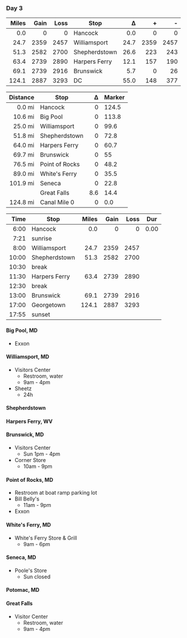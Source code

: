### Day 3

|Miles|Gain|Loss| Stop        |&Delta;| +  | -  |
|----:|---:|---:|-------------|------:|---:|---:|
|  0.0|   0|   0|Hancock      |   0.0 |   0|   0|
| 24.7|2359|2457|Williamsport |  24.7 |2359|2457|
| 51.3|2582|2700|Shepherdstown|  26.6 | 223| 243|
| 63.4|2739|2890|Harpers Ferry|  12.1 | 157| 190|
| 69.1|2739|2916|Brunswick    |   5.7 |   0|  26|
|124.1|2887|3293|DC           |  55.0 | 148| 377|



|Distance| Stop          |&Delta;|Marker|
|----:|---------------|------:|------|
|  0.0 mi|Hancock        |     0 |124.5
| 10.6 mi|Big Pool       |     0 |113.8
| 25.0 mi|Williamsport   |     0 |99.6
| 51.8 mi|Shepherdstown  |     0 |72.8
| 64.0 mi|Harpers Ferry  |     0 |60.7
| 69.7 mi|Brunswick      |     0 |55
| 76.5 mi|Point of Rocks |     0 |48.2
| 89.0 mi|White's Ferry  |     0 |35.5
|101.9 mi|Seneca         |     0 |22.8
|        |Great Falls    |   8.6 |14.4
|124.8 mi|Canal Mile 0   |     0 |0.0



|Time | Stop         |Miles|Gain|Loss|Dur|
|----:|--------------|----:|---:|---:|---|
| 6:00|Hancock      |  0.0|   0|   0|0.00|
| 7:21|sunrise      |     |    |    | |
| 8:00|Williamsport | 24.7|2359|2457|
|10:00|Shepherdstown| 51.3|2582|2700|
|10:30|break        |     |    |    |
|11:30|Harpers Ferry| 63.4|2739|2890|
|12:30|break        |     |    |    |
|13:00|Brunswick    | 69.1|2739|2916|
|17:00|Georgetown   |124.1|2887|3293|
|17:55|sunset       |     |    |    |

#### Big Pool, MD

- Exxon

#### Williamsport, MD

- Visitors Center
  - Restroom, water
  - 9am - 4pm
- Sheetz
  - 24h

#### Shepherdstown



#### Harpers Ferry, WV



#### Brunswick, MD

- Visitors Center
  - Sun 1pm - 4pm
- Corner Store
  - 10am - 9pm
  
#### Point of Rocks, MD

- Restroom at boat ramp parking lot
- Bill Belly's
  - 11am - 9pm
- Exxon

#### White's Ferry, MD

- White's Ferry Store & Grill
  - 9am - 6pm

#### Seneca, MD

- Poole's Store
  - Sun closed

#### Potomac, MD

#### Great Falls

- Visitor Center
  - Restroom, water
  - 9am - 4pm

